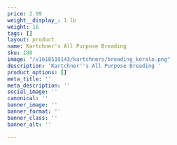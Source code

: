 ```yaml
---
price: 2.99
weight__display_: 1 lb
weight: 16
tags: []
layout: product
name: Kartchner's All Purpose Breading
sku: 180
image: "/v1618519143/kartchners/breading_koralo.png"
description: 'Kartchner''s All Purpose Breading '
product_options: []
meta_title: ''
meta_description: ''
social_image: ''
canonical: ''
banner_image: ''
banner_format: ''
banner_class: ''
banner_alt: ''

---
```


